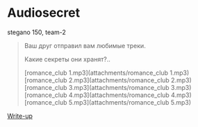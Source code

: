 # Audiosecret

stegano 150, team-2

> Ваш друг отправил вам любимые треки.
>
> Какие секреты они хранят?..
>
> [romance_club 1.mp3](attachments/romance_club 1.mp3)  
> [romance_club 2.mp3](attachments/romance_club 2.mp3)  
> [romance_club 3.mp3](attachments/romance_club 3.mp3)  
> [romance_club 4.mp3](attachments/romance_club 4.mp3)  
> [romance_club 5.mp3](attachments/romance_club 5.mp3)

[Write-up](WRITEUP.md)

